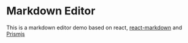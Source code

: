 # Markdown Editor

This is a markdown editor demo based on react, [react-markdown](https://github.com/rexxars/react-markdown) and [Prismjs](https://github.com/PrismJS/prism)
